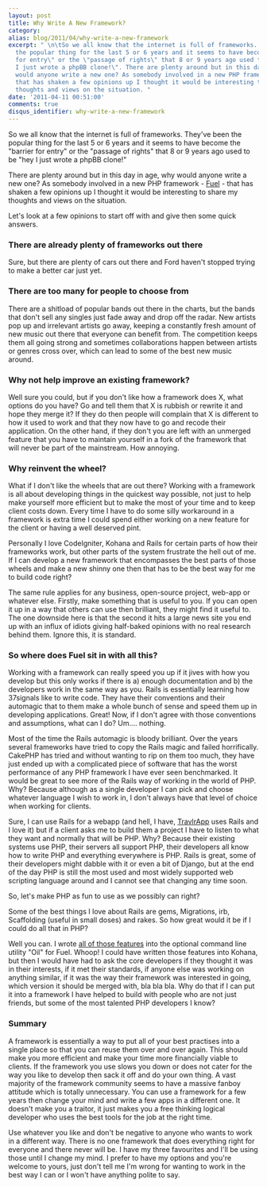 ```yaml
---
layout: post
title: Why Write A New Framework?
category: 
alias: blog/2011/04/why-write-a-new-framework
excerpt: " \n\tSo we all know that the internet is full of frameworks. They've been
  the popular thing for the last 5 or 6 years and it seems to have become the \"barrier
  for entry\" or the \"passage of rights\" that 8 or 9 years ago used to be \"hey
  I just wrote a phpBB clone!\". There are plenty around but in this day in age, why
  would anyone write a new one? As somebody involved in a new PHP framework \"Fuel\"
  that has shaken a few opinions up I thought it would be interesting to share my
  thoughts and views on the situation. "
date: '2011-04-11 00:51:00'
comments: true
disqus_identifier: why-write-a-new-framework
---
```


So we all know that the internet is full of frameworks. They've been the popular thing for the last 5 or 6 years and it seems to have become the "barrier for entry" or the "passage of rights" that 8 or 9 years ago used to be "hey I just wrote a phpBB clone!"

There are plenty around but in this day in age, why would anyone write a new one? As somebody involved in a new PHP framework - [Fuel](http://fuelphp.com) - that has shaken a few opinions up I thought it would be interesting to share my thoughts and views on the situation.

Let's look at a few opinions to start off with and give then some quick answers.

### There are already plenty of frameworks out there

Sure, but there are plenty of cars out there and Ford haven't stopped trying to make a better car just yet.

### There are too many for people to choose from

There are a shitload of popular bands out there in the charts, but the bands that don't sell any singles just fade away and drop off the radar. New artists pop up and irrelevant artists go away, keeping a constantly fresh amount of new music out there that everyone can benefit from. The competition keeps them all going strong and sometimes collaborations happen between artists or genres cross over, which can lead to some of the best new music around.

### Why not help improve an existing framework?

Well sure you could, but if you don't like how a framework does X, what options do you have? Go and tell them that X is rubbish or rewrite it and hope they merge it? If they do then people will complain that X is different to how it used to work and that they now have to go and recode their application. On the other hand, if they don't you are left with an unmerged feature that you have to maintain yourself in a fork of the framework that will never be part of the mainstream. How annoying.

### Why reinvent the wheel?

What if I don't like the wheels that are out there? Working with a framework is all about developing things in the quickest way possible, not just to help make yourself more efficient but to make the most of your time and to keep client costs down. Every time I have to do some silly workaround in a framework is extra time I could spend either working on a new feature for the client or having a well deserved pint.

Personally I love CodeIgniter, Kohana and Rails for certain parts of how their frameworks work, but other parts of the system frustrate the hell out of me. If I can develop a new framework that encompasses the best parts of those wheels and make a new shinny one then that has to be the best way for me to build code right? 

The same rule applies for any business, open-source project, web-app or whatever else. Firstly, make something that is useful to you. If you can open it up in a way that others can use then brilliant, they might find it useful to. The one downside here is that the second it hits a large news site you end up with an influx of idiots giving half-baked opinions with no real research behind them. Ignore this, it is standard.

### So where does Fuel sit in with all this?

Working with a framework can really speed you up if it jives with how you develop but this only works if there is a) enough documentation and b) the developers work in the same way as you. Rails is essentially learning how 37signals like to write code. They have their conventions and their automagic that to them make a whole bunch of sense and speed them up in developing applications. Great! Now, if I don't agree with those conventions and assumptions, what can I do? Um.... nothing.

Most of the time the Rails automagic is bloody brilliant. Over the years several frameworks have tried to copy the Rails magic and failed horrifically. CakePHP has tried and without wanting to rip on them too much, they have just ended up with a complicated piece of software that has the worst performance of any PHP framework I have ever seen benchmarked. It would be great to see more of the Rails way of working in the world of PHP. Why? Because although as a single developer I can pick and choose whatever language I wish to work in, I don't always have that level of choice when working for clients.

Sure, I can use Rails for a webapp (and hell, I have, [TravlrApp](http://travlrapp.com/) uses Rails and I love it) but if a client asks me to build them a project I have to listen to what they want and normally that will be PHP. Why? Because their existing systems use PHP, their servers all support PHP, their developers all know how to write PHP and everything everywhere is PHP. Rails is great, some of their developers might dabble with it or even a bit of Django, but at the end of the day PHP is still the most used and most widely supported web scripting language around and I cannot see that changing any time soon.

So, let's make PHP as fun to use as we possibly can right?

Some of the best things I love about Rails are gems, Migrations, irb, Scaffolding (useful in small doses) and rakes. So how great would it be if I could do all that in PHP?

Well you can. I wrote [all of those features](/blog/2011/03/fuelphp-oil-introduction-scaffolding) into the optional command line utility "Oil" for Fuel. Whoop! I could have written those features into Kohana, but then I would have had to ask the core developers if they thought it was in their interests, if it met their standards, if anyone else was working on anything similar, if it was the way their framework was interested in going, which version it should be merged with, bla bla bla. Why do that if I can put it into a framework I have helped to build with people who are not just friends, but some of the most talented PHP developers I know?

### Summary

A framework is essentially a way to put all of your best practises into a single place so that you can reuse them over and over again. This should make you more efficient and make your time more financially viable to clients. If the framework you use slows you down or does not cater for the way you like to develop then sack it off and do your own thing. A vast majority of the framework community seems to have a massive fanboy attitude which is totally unnecessary. You can use a framework for a few years then change your mind and write a few apps in a different one. It doesn't make you a traitor, it just makes you a free thinking logical developer who uses the best tools for the job at the right time.

Use whatever you like and don't be negative to anyone who wants to work in a different way. There is no one framework that does everything right for everyone and there never will be. I have my three favourites and I'll be using those until I change my mind. I prefer to have my options and you're welcome to yours, just don't tell me I'm wrong for wanting to work in the best way I can or I won't have anything polite to say.

